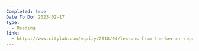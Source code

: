 ```yaml
---
Completed: true
Date To Do: 2023-02-17
Type:
  - Reading
link:
  - https://www.citylab.com/equity/2018/04/lessons-from-the-kerner-report/557045/
---
```

